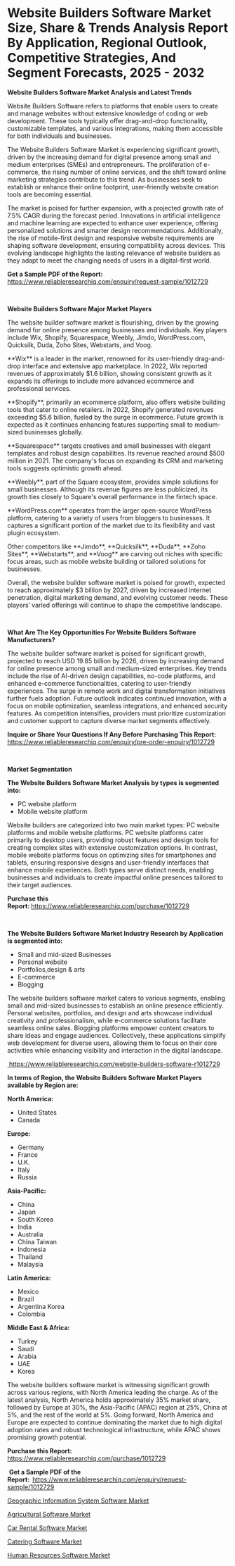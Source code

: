 <p><h1>Website Builders Software Market Size, Share & Trends Analysis Report By Application, Regional Outlook, Competitive Strategies, And Segment Forecasts, 2025 - 2032</h1></p><p><strong>Website Builders Software Market Analysis and Latest Trends</strong></p>
<p><p>Website Builders Software refers to platforms that enable users to create and manage websites without extensive knowledge of coding or web development. These tools typically offer drag-and-drop functionality, customizable templates, and various integrations, making them accessible for both individuals and businesses. </p><p>The Website Builders Software Market is experiencing significant growth, driven by the increasing demand for digital presence among small and medium enterprises (SMEs) and entrepreneurs. The proliferation of e-commerce, the rising number of online services, and the shift toward online marketing strategies contribute to this trend. As businesses seek to establish or enhance their online footprint, user-friendly website creation tools are becoming essential.</p><p>The market is poised for further expansion, with a projected growth rate of 7.5% CAGR during the forecast period. Innovations in artificial intelligence and machine learning are expected to enhance user experience, offering personalized solutions and smarter design recommendations. Additionally, the rise of mobile-first design and responsive website requirements are shaping software development, ensuring compatibility across devices. This evolving landscape highlights the lasting relevance of website builders as they adapt to meet the changing needs of users in a digital-first world.</p></p>
<p><strong>Get a Sample PDF of the Report:&nbsp;</strong> <a href="https://www.reliableresearchiq.com/enquiry/request-sample/1012729?utm_campaign=1102&utm_medium=2&utm_source=Github&utm_content=ia&utm_term=06032025&utm_id=website-builders-software">https://www.reliableresearchiq.com/enquiry/request-sample/1012729</a></p>
<p>&nbsp;</p>
<p><strong>Website Builders Software Major Market Players</strong></p>
<p><p>The website builder software market is flourishing, driven by the growing demand for online presence among businesses and individuals. Key players include Wix, Shopify, Squarespace, Weebly, Jimdo, WordPress.com, Quicksilk, Duda, Zoho Sites, Webstarts, and Voog.</p><p>**Wix** is a leader in the market, renowned for its user-friendly drag-and-drop interface and extensive app marketplace. In 2022, Wix reported revenues of approximately $1.6 billion, showing consistent growth as it expands its offerings to include more advanced ecommerce and professional services.</p><p>**Shopify**, primarily an ecommerce platform, also offers website building tools that cater to online retailers. In 2022, Shopify generated revenues exceeding $5.6 billion, fueled by the surge in ecommerce. Future growth is expected as it continues enhancing features supporting small to medium-sized businesses globally.</p><p>**Squarespace** targets creatives and small businesses with elegant templates and robust design capabilities. Its revenue reached around $500 million in 2021. The company's focus on expanding its CRM and marketing tools suggests optimistic growth ahead.</p><p>**Weebly**, part of the Square ecosystem, provides simple solutions for small businesses. Although its revenue figures are less publicized, its growth ties closely to Square's overall performance in the fintech space.</p><p>**WordPress.com** operates from the larger open-source WordPress platform, catering to a variety of users from bloggers to businesses. It captures a significant portion of the market due to its flexibility and vast plugin ecosystem.</p><p>Other competitors like **Jimdo**, **Quicksilk**, **Duda**, **Zoho Sites**, **Webstarts**, and **Voog** are carving out niches with specific focus areas, such as mobile website building or tailored solutions for businesses.</p><p>Overall, the website builder software market is poised for growth, expected to reach approximately $3 billion by 2027, driven by increased internet penetration, digital marketing demand, and evolving customer needs. These players’ varied offerings will continue to shape the competitive landscape.</p></p>
<p>&nbsp;</p>
<p><strong>What Are The Key Opportunities For Website Builders Software Manufacturers?</strong></p>
<p><p>The website builder software market is poised for significant growth, projected to reach USD 19.85 billion by 2026, driven by increasing demand for online presence among small and medium-sized enterprises. Key trends include the rise of AI-driven design capabilities, no-code platforms, and enhanced e-commerce functionalities, catering to user-friendly experiences. The surge in remote work and digital transformation initiatives further fuels adoption. Future outlook indicates continued innovation, with a focus on mobile optimization, seamless integrations, and enhanced security features. As competition intensifies, providers must prioritize customization and customer support to capture diverse market segments effectively.</p></p>
<p><strong>Inquire or Share Your Questions If Any Before Purchasing This Report:</strong> <a href="https://www.reliableresearchiq.com/enquiry/pre-order-enquiry/1012729?utm_campaign=1102&utm_medium=2&utm_source=Github&utm_content=ia&utm_term=06032025&utm_id=website-builders-software">https://www.reliableresearchiq.com/enquiry/pre-order-enquiry/1012729</a></p>
<p>&nbsp;</p>
<p><strong>Market Segmentation</strong></p>
<p><strong>The Website Builders Software Market Analysis by types is segmented into:</strong></p>
<p><ul><li>PC website platform</li><li>Mobile website platform</li></ul></p>
<p><p>Website builders are categorized into two main market types: PC website platforms and mobile website platforms. PC website platforms cater primarily to desktop users, providing robust features and design tools for creating complex sites with extensive customization options. In contrast, mobile website platforms focus on optimizing sites for smartphones and tablets, ensuring responsive designs and user-friendly interfaces that enhance mobile experiences. Both types serve distinct needs, enabling businesses and individuals to create impactful online presences tailored to their target audiences.</p></p>
<p><strong>Purchase this Report:&nbsp;</strong><a href="https://www.reliableresearchiq.com/purchase/1012729?utm_campaign=1102&utm_medium=2&utm_source=Github&utm_content=ia&utm_term=06032025&utm_id=website-builders-software">https://www.reliableresearchiq.com/purchase/1012729</a></p>
<p>&nbsp;</p>
<p><strong>The Website Builders Software Market Industry Research by Application is segmented into:</strong></p>
<p><ul><li>Small and mid-sized Businesses</li><li>Personal website</li><li>Portfolios,design & arts</li><li>E-commerce</li><li>Blogging</li></ul></p>
<p><p>The website builders software market caters to various segments, enabling small and mid-sized businesses to establish an online presence efficiently. Personal websites, portfolios, and design and arts showcase individual creativity and professionalism, while e-commerce solutions facilitate seamless online sales. Blogging platforms empower content creators to share ideas and engage audiences. Collectively, these applications simplify web development for diverse users, allowing them to focus on their core activities while enhancing visibility and interaction in the digital landscape.</p></p>
<p><a href="https://www.reliableresearchiq.com/website-builders-software-r1012729?utm_campaign=1102&utm_medium=2&utm_source=Github&utm_content=ia&utm_term=06032025&utm_id=website-builders-software">&nbsp;https://www.reliableresearchiq.com/website-builders-software-r1012729</a></p>
<p><strong>In terms of Region, the Website Builders Software Market Players available by Region are:</strong></p>
<p>
    <p> <strong> North America: </strong>
        <ul>
            <li>United States</li>
            <li>Canada</li>
        </ul>
        </p> 
    <p> <strong> Europe: </strong>
        <ul>
            <li>Germany</li>
            <li>France</li>
            <li>U.K.</li>
            <li>Italy</li>
            <li>Russia</li>
        </ul>
        </p> 
    <p> <strong> Asia-Pacific: </strong>
        <ul>
            <li>China</li>
            <li>Japan</li>
            <li>South Korea</li>
            <li>India</li>
            <li>Australia</li>
            <li>China Taiwan</li>
            <li>Indonesia</li>
            <li>Thailand</li>
            <li>Malaysia</li>
        </ul>
        </p> 
    <p> <strong> Latin America: </strong>
        <ul>
            <li>Mexico</li>
            <li>Brazil</li>
            <li>Argentina Korea</li>
            <li>Colombia</li>
        </ul>
        </p> 
    <p> <strong> Middle East & Africa: </strong>
        <ul>
            <li>Turkey</li>
            <li>Saudi</li>
            <li>Arabia</li>
            <li>UAE</li>
            <li>Korea</li>
        </ul>
    </p>
    </p>
<p><p>The website builders software market is witnessing significant growth across various regions, with North America leading the charge. As of the latest analysis, North America holds approximately 35% market share, followed by Europe at 30%, the Asia-Pacific (APAC) region at 25%, China at 5%, and the rest of the world at 5%. Going forward, North America and Europe are expected to continue dominating the market due to high digital adoption rates and robust technological infrastructure, while APAC shows promising growth potential.</p></p>
<p><strong>Purchase this Report: </strong><a href="https://www.reliableresearchiq.com/purchase/1012729?utm_campaign=1102&utm_medium=2&utm_source=Github&utm_content=ia&utm_term=06032025&utm_id=website-builders-software">https://www.reliableresearchiq.com/purchase/1012729</a></p>
<p>&nbsp;<strong>Get a Sample PDF of the Report:&nbsp;&nbsp;</strong><a href="https://www.reliableresearchiq.com/enquiry/request-sample/1012729?utm_campaign=1102&utm_medium=2&utm_source=Github&utm_content=ia&utm_term=06032025&utm_id=website-builders-software">https://www.reliableresearchiq.com/enquiry/request-sample/1012729</a></p>
<p><strong></strong></p>
<p><p><a href="https://github.com/widlerumland/Market-Research-Report-List-1/blob/main/geographic-information-system-software-market.md?utm_campaign=1102&utm_medium=2&utm_source=Github&utm_content=ia&utm_term=06032025&utm_id=website-builders-software">Geographic Information System Software Market</a></p><p><a href="https://github.com/decockogbaro25/Market-Research-Report-List-1/blob/main/agricultural-software-market.md?utm_campaign=1102&utm_medium=2&utm_source=Github&utm_content=ia&utm_term=06032025&utm_id=website-builders-software">Agricultural Software Market</a></p><p><a href="https://github.com/panciujoslin3/Market-Research-Report-List-1/blob/main/car-rental-software-market.md?utm_campaign=1102&utm_medium=2&utm_source=Github&utm_content=ia&utm_term=06032025&utm_id=website-builders-software">Car Rental Software Market</a></p><p><a href="https://github.com/uldularido/Market-Research-Report-List-1/blob/main/catering-software-market.md?utm_campaign=1102&utm_medium=2&utm_source=Github&utm_content=ia&utm_term=06032025&utm_id=website-builders-software">Catering Software Market</a></p><p><a href="https://github.com/gummaarmel83/Market-Research-Report-List-1/blob/main/human-resources-software-market.md?utm_campaign=1102&utm_medium=2&utm_source=Github&utm_content=ia&utm_term=06032025&utm_id=website-builders-software">Human Resources Software Market</a></p></p>